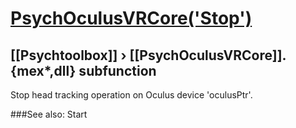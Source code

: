 # [PsychOculusVRCore('Stop')](PsychOculusVRCore-Stop) 
## [[Psychtoolbox]] &#8250; [[PsychOculusVRCore]].{mex*,dll} subfunction


Stop head tracking operation on Oculus device 'oculusPtr'.  
  
  


###See also:
Start
